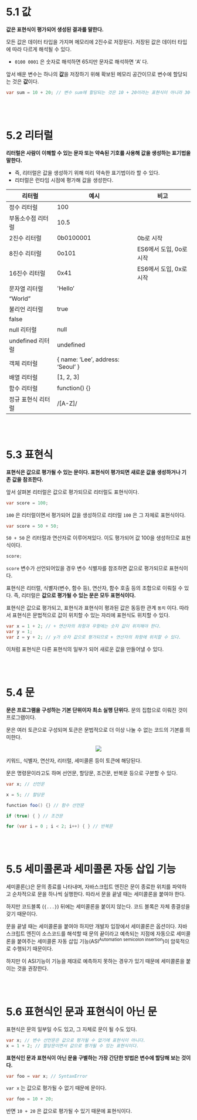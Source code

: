 # 5.1 값

**값은 표현식이 평가되어 생성된 결과를 말한다.**

모든 값은 데이터 타입을 가지며 메모리에 2진수로 저장된다. 저장된 값은 데이터 타입에 따라 다르게 해석될 수 있다.

- `0100 0001` 은 숫자로 해석하면 65지만 문자로 해석하면 ‘A’ 다.

앞서 배운 변수는 하나의 **값**을 저장하기 위해 확보된 메모리 공간이므로 변수에 할당되는 것은 **값**이다.

```java
var sum = 10 + 20; // 변수 sum에 할당되는 것은 10 + 20이라는 표현식이 아니라 30이라는 값이다.
```
<br/><br/>

# 5.2 리터럴

**리터럴은 사람이 이해할 수 있는 문자 또는 약속된 기호를 사용해 값을 생성하는 표기법을 말한다.**

- 즉, 리터럴은 값을 생성하기 위해 미리 약속한 표기법이라 할 수 있다.
- 리터럴은 런타임 시점에 평가해 값을 생성한다.

| 리터럴 | 예시 | 비고 |
| --- | --- | --- |
| 정수 리터럴 | 100 |  |
| 부동소수점 리터럴 | 10.5 |  |
| 2진수 리터럴 | 0b0100001 | 0b로 시작 |
| 8진수 리터럴 | 0o101 | ES6에서 도입, 0o로 시작 |
| 16진수 리터럴 | 0x41 | ES6에서 도입, 0x로 시작 |
| 문자열 리터럴 | 'Hello’
“World” |  |
| 불리언 리터럴 | true
false |  |
| null 리터럴 | null |  |
| undefined 리터럴 | undefined |  |
| 객체 리터럴 | { name: ‘Lee’, address: ‘Seoul’ } |  |
| 배열 리터럴 | [1, 2, 3] |  |
| 함수 리터럴 | function() {} |  |
| 정규 표현식 리터럴 | /[A-Z]/ |  |

<br/><br/>

# 5.3 표현식

**표현식은 값으로 평가될 수 있는 문이다. 표현식이 평가되면 새로운 값을 생성하거나 기존 값을 참조한다.** 

앞서 살펴본 리터럴은 값으로 평가되므로 리터럴도 표현식이다.
```java
var score = 100;
```

`100` 은 리터럴이면서 평가되어 값을 생성하므로 리터럴 `100` 은 그 자체로 표현식이다.

```java
var score = 50 + 50;
```

`50 + 50` 은 리터럴과 연산자로 이루어져있다. 이도 평가되어 값 100을 생성하므로 표현식이다.

```java
score;
```

`score` 변수가 선언되어있을 경우 변수 식별자를 참조하면 값으로 평가되므로 표현식이다.

표현식은 리터럴, 식별자(변수, 함수 등), 연산자, 함수 호출 등의 조합으로 이뤄질 수 있다. 즉, 리터럴은 **값으로 평가될 수 있는 문은 모두 표현식이다.**

표현식은 값으료 평가되고, 표현식과 표현식이 평과된 값은 동등한 관계 `동치` 이다. 따라서 표현식은 문법적으로 값이 위치할 수 있는 자리에 표현식도 위치할 수 있다. 

```java
var x = 1 + 2; // + 연산자의 좌항과 우항에는 숫자 값이 위치해야 한다.
var y = 1;
var z = y + 2; // y가 숫자 값으로 평가되므로 + 연산자의 좌항에 위치할 수 있다.
```

이처럼 표현식은 다른 표현식의 일부가 되어 새로운 값을 만들어낼 수 있다.

<br/><br/>

# 5.4 문

**문은 프로그램을 구성하는 기본 단위이자 최소 실행 단위다.** 문의 집합으로 이뤄진 것이 프로그램이다.

문은 여러 토큰으로 구성되며 토큰은 문법적으로 더 이상 나눌 수 없는 코드의 기본를 의미한다.

<p align='center'>
<img src='https://bl3302files.storage.live.com/y4mhxaz1Pq2EeVDGGyn25xeh5R8TkCiOpKIaD4c2cVMRc00HUcUrpXshuEduUAyGB3sUgJOCnYMoAAhEMMWnAjzWWRiDJE_WRs5Pil28JO3zz0a-DQr_9hjlQ4e8PqVuOrOkYTMfTW2weSijOZuUXRYkeO1lTE-T7leewXRJ6VPLzhfcIOEKTaeitMhqY5K6aPx?width=364&height=146&cropmode=none'>
</p>

키워드, 식별자, 연산자, 리터럴, 세미콜론 등이 토큰에 해당된다.

문은 명령문이라고도 하며 선언문, 할당문, 조건문, 반복문 등으로 구분할 수 있다.

```java
var x; // 선언문

x = 5; // 할당문

function foo() {} // 함수 선언문

if (true) { } // 조건문

for (var i = 0 ; i < 2; i++) { } // 반복문
```

<br/><br/>

# 5.5 세미콜론과 세미콜론 자동 삽입 기능

세미콜론(;)은 문의 종료를 나타내며, 자바스크립트 엔진은 문이 종료한 위치를 파악하고 순차적으로 문을 하나씩 실행한다. 따라서 문을 끝낼 때는 세미콜론을 붙여야 한다. 

하지만 코드블록 (`{...}`) 뒤에는 세미콜론을 붙이지 않는다. 코드 블록은 자체 종결성을 갖기 때문이다.

문을 끝낼 때는 세미콜론을 붙여야 하지만 개발자 입장에서 세미콜론은 옵션이다. 자바스크립트 엔진이 소스코드를 해석할 때 문의 끝이라고 예측되는 지점에 자동으로 세미콜론을 붙여주는 세미콜론 자동 삽입 기능(ASI<sup>Automation semicolon insertion</sup>)이 암묵적으로 수행되기 때문이다.

하지만 이 ASI기능이 기능을 제대로 예측하지 못하는 경우가 있기 때문에 세미콜론을 붙이는 것을 권장한다.

<br/><br/>

# 5.6 표현식인 문과 표현식이 아닌 문

표현식은 문의 일부일 수도 있고, 그 자체로 문이 될 수도 있다.

```java
var x; // 변수 선언문은 값으로 평가될 수 없기에 표현식이 아니다.
x = 1 + 2; // 할당문이면서 값으로 평가될 수 있는 표현식이다.
```

**표현식인 문과 표현식이 아닌 문을 구별하는 가장 간단한 방법은 변수에 할당해 보는 것이다.**

```java
var foo = var x; // SyntaxError
```

`var x` 는 값으로 평가될 수 없기 때문에 문이다. 

```java
var foo = 10 + 20;
```

반면 `10 + 20` 은 값으로 평가될 수 있기 때문에 표현식이다.